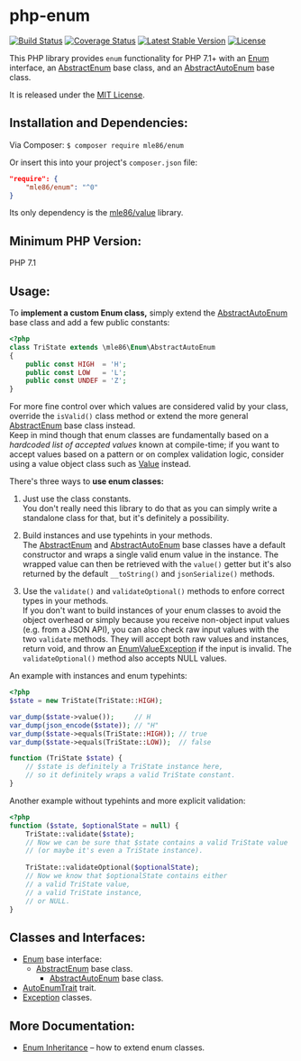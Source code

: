 # php-enum

[![Build Status](https://travis-ci.org/mle86/php-enum.svg?branch=master)](https://travis-ci.org/mle86/php-enum)
[![Coverage Status](https://coveralls.io/repos/github/mle86/php-enum/badge.svg?branch=master)](https://coveralls.io/github/mle86/php-enum?branch=master)
[![Latest Stable Version](https://poser.pugx.org/mle86/enum/version)](https://packagist.org/packages/mle86/enum)
[![License](https://poser.pugx.org/mle86/enum/license)](https://packagist.org/packages/mle86/enum)


This PHP library
provides `enum` functionality for PHP 7.1+
with an [Enum] interface,
an [AbstractEnum] base class,
and an [AbstractAutoEnum] base class.

It is released under the [MIT License](https://opensource.org/licenses/MIT).


## Installation and Dependencies:

Via Composer:  `$ composer require mle86/enum`

Or insert this into your project's `composer.json` file:

```json
"require": {
    "mle86/enum": "^0"
}
```

Its only dependency is the
[mle86/value](https://github.com/mle86/php-value) library.


## Minimum PHP Version:

PHP 7.1


## Usage:

To **implement a custom Enum class,**
simply extend the [AbstractAutoEnum] base class
and add a few public constants:

```php
<?php
class TriState extends \mle86\Enum\AbstractAutoEnum
{
    public const HIGH  = 'H';
    public const LOW   = 'L';
    public const UNDEF = 'Z';
}
```

For more fine control
over which values are considered valid by your class,
override the `isValid()` class method or
extend the more general [AbstractEnum] base class instead.  
Keep in mind though that enum classes
are fundamentally based on
a *hardcoded list of accepted values* known at compile-time;
if you want to accept values based on a pattern or on complex validation logic,
consider using a value object class
such as [Value](https://github.com/mle86/php-value)
instead.


There's three ways to
**use enum classes:**

1. Just use the class constants.  
    You don't really need this library to do that
    as you can simply write a standalone class for that,
    but it's definitely a possibility.

2. Build instances and use typehints in your methods.  
    The [AbstractEnum] and [AbstractAutoEnum] base classes
    have a default constructor
    and wraps a single valid enum value
    in the instance.
    The wrapped value can then be retrieved
    with the `value()` getter
    but it's also returned by the
    default `__toString()` and `jsonSerialize()` methods.

3. Use the `validate()` and `validateOptional()` methods
    to enfore correct types in your methods.  
    If you don't want to build instances of your enum classes
    to avoid the object overhead
    or simply because you receive non-object input values
    (e.g. from a JSON API),
    you can also check raw input values
    with the two `validate` methods.
    They will accept both raw values and instances,
    return void,
    and throw an [EnumValueException][Exceptions]
    if the input is invalid.
    The `validateOptional()` method also accepts NULL values.


An example with instances and enum typehints:

```php
<?php
$state = new TriState(TriState::HIGH);

var_dump($state->value());     // H
var_dump(json_encode($state)); // "H"
var_dump($state->equals(TriState::HIGH)); // true
var_dump($state->equals(TriState::LOW));  // false

function (TriState $state) {
    // $state is definitely a TriState instance here,
    // so it definitely wraps a valid TriState constant.
}
```


Another example without typehints
and more explicit validation:

```php
<?php
function ($state, $optionalState = null) {
    TriState::validate($state);
    // Now we can be sure that $state contains a valid TriState value
    // (or maybe it's even a TriState instance).
    
    TriState::validateOptional($optionalState);
    // Now we know that $optionalState contains either
    // a valid TriState value,
    // a valid TriState instance,
    // or NULL.
}
```


## Classes and Interfaces:

* [Enum] base interface:
  * [AbstractEnum] base class.
    * [AbstractAutoEnum] base class.
* [AutoEnumTrait] trait.
* [Exception][Exceptions] classes.

[Enum]: doc/Class_Enum.md
[AbstractAutoEnum]: doc/Class_AbstractAutoEnum.md
[AbstractEnum]: doc/Class_AbstractEnum.md
[AutoEnumTrait]: doc/Class_AutoEnumTrait.md
[Exceptions]: doc/Exceptions.md


## More Documentation:

* [Enum Inheritance](doc/Enum_Inheritance.md) – how to extend enum classes.
